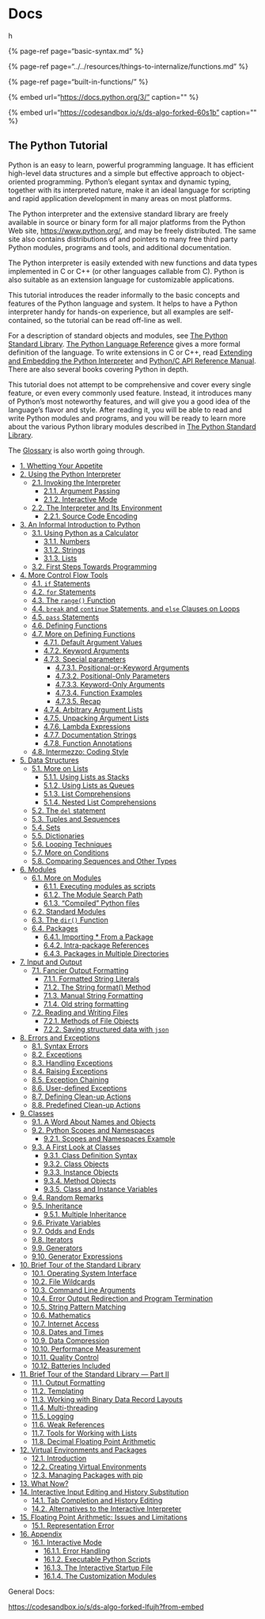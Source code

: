 # Docs

h

{% page-ref page=“basic-syntax.md” %}

{% page-ref page=“../../resources/things-to-internalize/functions.md” %}

{% page-ref page=“built-in-functions/” %}

{% embed url=“https://docs.python.org/3/” caption="" %}

{% embed url=“https://codesandbox.io/s/ds-algo-forked-60s1b” caption="" %}

## The Python Tutorial

Python is an easy to learn, powerful programming language. It has efficient high-level data structures and a simple but effective approach to object-oriented programming. Python’s elegant syntax and dynamic typing, together with its interpreted nature, make it an ideal language for scripting and rapid application development in many areas on most platforms.

The Python interpreter and the extensive standard library are freely available in source or binary form for all major platforms from the Python Web site, <https://www.python.org/>, and may be freely distributed. The same site also contains distributions of and pointers to many free third party Python modules, programs and tools, and additional documentation.

The Python interpreter is easily extended with new functions and data types implemented in C or C++ (or other languages callable from C). Python is also suitable as an extension language for customizable applications.

This tutorial introduces the reader informally to the basic concepts and features of the Python language and system. It helps to have a Python interpreter handy for hands-on experience, but all examples are self-contained, so the tutorial can be read off-line as well.

For a description of standard objects and modules, see [The Python Standard Library](https://docs.python.org/3.9/library/index.html#library-index). [The Python Language Reference](https://docs.python.org/3.9/reference/index.html#reference-index) gives a more formal definition of the language. To write extensions in C or C++, read [Extending and Embedding the Python Interpreter](https://docs.python.org/3.9/extending/index.html#extending-index) and [Python/C API Reference Manual](https://docs.python.org/3.9/c-api/index.html#c-api-index). There are also several books covering Python in depth.

This tutorial does not attempt to be comprehensive and cover every single feature, or even every commonly used feature. Instead, it introduces many of Python’s most noteworthy features, and will give you a good idea of the language’s flavor and style. After reading it, you will be able to read and write Python modules and programs, and you will be ready to learn more about the various Python library modules described in [The Python Standard Library](https://docs.python.org/3.9/library/index.html#library-index).

The [Glossary](https://docs.python.org/3.9/glossary.html#glossary) is also worth going through.

- [1. Whetting Your Appetite](https://docs.python.org/3.9/tutorial/appetite.html)
- [2. Using the Python Interpreter](https://docs.python.org/3.9/tutorial/interpreter.html)
  - [2.1. Invoking the Interpreter](https://docs.python.org/3.9/tutorial/interpreter.html#invoking-the-interpreter)
    - [2.1.1. Argument Passing](https://docs.python.org/3.9/tutorial/interpreter.html#argument-passing)
    - [2.1.2. Interactive Mode](https://docs.python.org/3.9/tutorial/interpreter.html#interactive-mode)
  - [2.2. The Interpreter and Its Environment](https://docs.python.org/3.9/tutorial/interpreter.html#the-interpreter-and-its-environment)
    - [2.2.1. Source Code Encoding](https://docs.python.org/3.9/tutorial/interpreter.html#source-code-encoding)
- [3. An Informal Introduction to Python](https://docs.python.org/3.9/tutorial/introduction.html)
  - [3.1. Using Python as a Calculator](https://docs.python.org/3.9/tutorial/introduction.html#using-python-as-a-calculator)
    - [3.1.1. Numbers](https://docs.python.org/3.9/tutorial/introduction.html#numbers)
    - [3.1.2. Strings](https://docs.python.org/3.9/tutorial/introduction.html#strings)
    - [3.1.3. Lists](https://docs.python.org/3.9/tutorial/introduction.html#lists)
  - [3.2. First Steps Towards Programming](https://docs.python.org/3.9/tutorial/introduction.html#first-steps-towards-programming)
- [4. More Control Flow Tools](https://docs.python.org/3.9/tutorial/controlflow.html)
  - [4.1. `if` Statements](https://docs.python.org/3.9/tutorial/controlflow.html#if-statements)
  - [4.2. `for` Statements](https://docs.python.org/3.9/tutorial/controlflow.html#for-statements)
  - [4.3. The `range()` Function](https://docs.python.org/3.9/tutorial/controlflow.html#the-range-function)
  - [4.4. `break` and `continue` Statements, and `else` Clauses on Loops](https://docs.python.org/3.9/tutorial/controlflow.html#break-and-continue-statements-and-else-clauses-on-loops)
  - [4.5. `pass` Statements](https://docs.python.org/3.9/tutorial/controlflow.html#pass-statements)
  - [4.6. Defining Functions](https://docs.python.org/3.9/tutorial/controlflow.html#defining-functions)
  - [4.7. More on Defining Functions](https://docs.python.org/3.9/tutorial/controlflow.html#more-on-defining-functions)
    - [4.7.1. Default Argument Values](https://docs.python.org/3.9/tutorial/controlflow.html#default-argument-values)
    - [4.7.2. Keyword Arguments](https://docs.python.org/3.9/tutorial/controlflow.html#keyword-arguments)
    - [4.7.3. Special parameters](https://docs.python.org/3.9/tutorial/controlflow.html#special-parameters)
      - [4.7.3.1. Positional-or-Keyword Arguments](https://docs.python.org/3.9/tutorial/controlflow.html#positional-or-keyword-arguments)
      - [4.7.3.2. Positional-Only Parameters](https://docs.python.org/3.9/tutorial/controlflow.html#positional-only-parameters)
      - [4.7.3.3. Keyword-Only Arguments](https://docs.python.org/3.9/tutorial/controlflow.html#keyword-only-arguments)
      - [4.7.3.4. Function Examples](https://docs.python.org/3.9/tutorial/controlflow.html#function-examples)
      - [4.7.3.5. Recap](https://docs.python.org/3.9/tutorial/controlflow.html#recap)
    - [4.7.4. Arbitrary Argument Lists](https://docs.python.org/3.9/tutorial/controlflow.html#arbitrary-argument-lists)
    - [4.7.5. Unpacking Argument Lists](https://docs.python.org/3.9/tutorial/controlflow.html#unpacking-argument-lists)
    - [4.7.6. Lambda Expressions](https://docs.python.org/3.9/tutorial/controlflow.html#lambda-expressions)
    - [4.7.7. Documentation Strings](https://docs.python.org/3.9/tutorial/controlflow.html#documentation-strings)
    - [4.7.8. Function Annotations](https://docs.python.org/3.9/tutorial/controlflow.html#function-annotations)
  - [4.8. Intermezzo: Coding Style](https://docs.python.org/3.9/tutorial/controlflow.html#intermezzo-coding-style)
- [5. Data Structures](https://docs.python.org/3.9/tutorial/datastructures.html)
  - [5.1. More on Lists](https://docs.python.org/3.9/tutorial/datastructures.html#more-on-lists)
    - [5.1.1. Using Lists as Stacks](https://docs.python.org/3.9/tutorial/datastructures.html#using-lists-as-stacks)
    - [5.1.2. Using Lists as Queues](https://docs.python.org/3.9/tutorial/datastructures.html#using-lists-as-queues)
    - [5.1.3. List Comprehensions](https://docs.python.org/3.9/tutorial/datastructures.html#list-comprehensions)
    - [5.1.4. Nested List Comprehensions](https://docs.python.org/3.9/tutorial/datastructures.html#nested-list-comprehensions)
  - [5.2. The `del` statement](https://docs.python.org/3.9/tutorial/datastructures.html#the-del-statement)
  - [5.3. Tuples and Sequences](https://docs.python.org/3.9/tutorial/datastructures.html#tuples-and-sequences)
  - [5.4. Sets](https://docs.python.org/3.9/tutorial/datastructures.html#sets)
  - [5.5. Dictionaries](https://docs.python.org/3.9/tutorial/datastructures.html#dictionaries)
  - [5.6. Looping Techniques](https://docs.python.org/3.9/tutorial/datastructures.html#looping-techniques)
  - [5.7. More on Conditions](https://docs.python.org/3.9/tutorial/datastructures.html#more-on-conditions)
  - [5.8. Comparing Sequences and Other Types](https://docs.python.org/3.9/tutorial/datastructures.html#comparing-sequences-and-other-types)
- [6. Modules](https://docs.python.org/3.9/tutorial/modules.html)
  - [6.1. More on Modules](https://docs.python.org/3.9/tutorial/modules.html#more-on-modules)
    - [6.1.1. Executing modules as scripts](https://docs.python.org/3.9/tutorial/modules.html#executing-modules-as-scripts)
    - [6.1.2. The Module Search Path](https://docs.python.org/3.9/tutorial/modules.html#the-module-search-path)
    - [6.1.3. “Compiled” Python files](https://docs.python.org/3.9/tutorial/modules.html#compiled-python-files)
  - [6.2. Standard Modules](https://docs.python.org/3.9/tutorial/modules.html#standard-modules)
  - [6.3. The `dir()` Function](https://docs.python.org/3.9/tutorial/modules.html#the-dir-function)
  - [6.4. Packages](https://docs.python.org/3.9/tutorial/modules.html#packages)
    - [6.4.1. Importing \* From a Package](https://docs.python.org/3.9/tutorial/modules.html#importing-from-a-package)
    - [6.4.2. Intra-package References](https://docs.python.org/3.9/tutorial/modules.html#intra-package-references)
    - [6.4.3. Packages in Multiple Directories](https://docs.python.org/3.9/tutorial/modules.html#packages-in-multiple-directories)
- [7. Input and Output](https://docs.python.org/3.9/tutorial/inputoutput.html)
  - [7.1. Fancier Output Formatting](https://docs.python.org/3.9/tutorial/inputoutput.html#fancier-output-formatting)
    - [7.1.1. Formatted String Literals](https://docs.python.org/3.9/tutorial/inputoutput.html#formatted-string-literals)
    - [7.1.2. The String format() Method](https://docs.python.org/3.9/tutorial/inputoutput.html#the-string-format-method)
    - [7.1.3. Manual String Formatting](https://docs.python.org/3.9/tutorial/inputoutput.html#manual-string-formatting)
    - [7.1.4. Old string formatting](https://docs.python.org/3.9/tutorial/inputoutput.html#old-string-formatting)
  - [7.2. Reading and Writing Files](https://docs.python.org/3.9/tutorial/inputoutput.html#reading-and-writing-files)
    - [7.2.1. Methods of File Objects](https://docs.python.org/3.9/tutorial/inputoutput.html#methods-of-file-objects)
    - [7.2.2. Saving structured data with `json`](https://docs.python.org/3.9/tutorial/inputoutput.html#saving-structured-data-with-json)
- [8. Errors and Exceptions](https://docs.python.org/3.9/tutorial/errors.html)
  - [8.1. Syntax Errors](https://docs.python.org/3.9/tutorial/errors.html#syntax-errors)
  - [8.2. Exceptions](https://docs.python.org/3.9/tutorial/errors.html#exceptions)
  - [8.3. Handling Exceptions](https://docs.python.org/3.9/tutorial/errors.html#handling-exceptions)
  - [8.4. Raising Exceptions](https://docs.python.org/3.9/tutorial/errors.html#raising-exceptions)
  - [8.5. Exception Chaining](https://docs.python.org/3.9/tutorial/errors.html#exception-chaining)
  - [8.6. User-defined Exceptions](https://docs.python.org/3.9/tutorial/errors.html#user-defined-exceptions)
  - [8.7. Defining Clean-up Actions](https://docs.python.org/3.9/tutorial/errors.html#defining-clean-up-actions)
  - [8.8. Predefined Clean-up Actions](https://docs.python.org/3.9/tutorial/errors.html#predefined-clean-up-actions)
- [9. Classes](https://docs.python.org/3.9/tutorial/classes.html)
  - [9.1. A Word About Names and Objects](https://docs.python.org/3.9/tutorial/classes.html#a-word-about-names-and-objects)
  - [9.2. Python Scopes and Namespaces](https://docs.python.org/3.9/tutorial/classes.html#python-scopes-and-namespaces)
    - [9.2.1. Scopes and Namespaces Example](https://docs.python.org/3.9/tutorial/classes.html#scopes-and-namespaces-example)
  - [9.3. A First Look at Classes](https://docs.python.org/3.9/tutorial/classes.html#a-first-look-at-classes)
    - [9.3.1. Class Definition Syntax](https://docs.python.org/3.9/tutorial/classes.html#class-definition-syntax)
    - [9.3.2. Class Objects](https://docs.python.org/3.9/tutorial/classes.html#class-objects)
    - [9.3.3. Instance Objects](https://docs.python.org/3.9/tutorial/classes.html#instance-objects)
    - [9.3.4. Method Objects](https://docs.python.org/3.9/tutorial/classes.html#method-objects)
    - [9.3.5. Class and Instance Variables](https://docs.python.org/3.9/tutorial/classes.html#class-and-instance-variables)
  - [9.4. Random Remarks](https://docs.python.org/3.9/tutorial/classes.html#random-remarks)
  - [9.5. Inheritance](https://docs.python.org/3.9/tutorial/classes.html#inheritance)
    - [9.5.1. Multiple Inheritance](https://docs.python.org/3.9/tutorial/classes.html#multiple-inheritance)
  - [9.6. Private Variables](https://docs.python.org/3.9/tutorial/classes.html#private-variables)
  - [9.7. Odds and Ends](https://docs.python.org/3.9/tutorial/classes.html#odds-and-ends)
  - [9.8. Iterators](https://docs.python.org/3.9/tutorial/classes.html#iterators)
  - [9.9. Generators](https://docs.python.org/3.9/tutorial/classes.html#generators)
  - [9.10. Generator Expressions](https://docs.python.org/3.9/tutorial/classes.html#generator-expressions)
- [10. Brief Tour of the Standard Library](https://docs.python.org/3.9/tutorial/stdlib.html)
  - [10.1. Operating System Interface](https://docs.python.org/3.9/tutorial/stdlib.html#operating-system-interface)
  - [10.2. File Wildcards](https://docs.python.org/3.9/tutorial/stdlib.html#file-wildcards)
  - [10.3. Command Line Arguments](https://docs.python.org/3.9/tutorial/stdlib.html#command-line-arguments)
  - [10.4. Error Output Redirection and Program Termination](https://docs.python.org/3.9/tutorial/stdlib.html#error-output-redirection-and-program-termination)
  - [10.5. String Pattern Matching](https://docs.python.org/3.9/tutorial/stdlib.html#string-pattern-matching)
  - [10.6. Mathematics](https://docs.python.org/3.9/tutorial/stdlib.html#mathematics)
  - [10.7. Internet Access](https://docs.python.org/3.9/tutorial/stdlib.html#internet-access)
  - [10.8. Dates and Times](https://docs.python.org/3.9/tutorial/stdlib.html#dates-and-times)
  - [10.9. Data Compression](https://docs.python.org/3.9/tutorial/stdlib.html#data-compression)
  - [10.10. Performance Measurement](https://docs.python.org/3.9/tutorial/stdlib.html#performance-measurement)
  - [10.11. Quality Control](https://docs.python.org/3.9/tutorial/stdlib.html#quality-control)
  - [10.12. Batteries Included](https://docs.python.org/3.9/tutorial/stdlib.html#batteries-included)
- [11. Brief Tour of the Standard Library — Part II](https://docs.python.org/3.9/tutorial/stdlib2.html)
  - [11.1. Output Formatting](https://docs.python.org/3.9/tutorial/stdlib2.html#output-formatting)
  - [11.2. Templating](https://docs.python.org/3.9/tutorial/stdlib2.html#templating)
  - [11.3. Working with Binary Data Record Layouts](https://docs.python.org/3.9/tutorial/stdlib2.html#working-with-binary-data-record-layouts)
  - [11.4. Multi-threading](https://docs.python.org/3.9/tutorial/stdlib2.html#multi-threading)
  - [11.5. Logging](https://docs.python.org/3.9/tutorial/stdlib2.html#logging)
  - [11.6. Weak References](https://docs.python.org/3.9/tutorial/stdlib2.html#weak-references)
  - [11.7. Tools for Working with Lists](https://docs.python.org/3.9/tutorial/stdlib2.html#tools-for-working-with-lists)
  - [11.8. Decimal Floating Point Arithmetic](https://docs.python.org/3.9/tutorial/stdlib2.html#decimal-floating-point-arithmetic)
- [12. Virtual Environments and Packages](https://docs.python.org/3.9/tutorial/venv.html)
  - [12.1. Introduction](https://docs.python.org/3.9/tutorial/venv.html#introduction)
  - [12.2. Creating Virtual Environments](https://docs.python.org/3.9/tutorial/venv.html#creating-virtual-environments)
  - [12.3. Managing Packages with pip](https://docs.python.org/3.9/tutorial/venv.html#managing-packages-with-pip)
- [13. What Now?](https://docs.python.org/3.9/tutorial/whatnow.html)
- [14. Interactive Input Editing and History Substitution](https://docs.python.org/3.9/tutorial/interactive.html)
  - [14.1. Tab Completion and History Editing](https://docs.python.org/3.9/tutorial/interactive.html#tab-completion-and-history-editing)
  - [14.2. Alternatives to the Interactive Interpreter](https://docs.python.org/3.9/tutorial/interactive.html#alternatives-to-the-interactive-interpreter)
- [15. Floating Point Arithmetic: Issues and Limitations](https://docs.python.org/3.9/tutorial/floatingpoint.html)
  - [15.1. Representation Error](https://docs.python.org/3.9/tutorial/floatingpoint.html#representation-error)
- [16. Appendix](https://docs.python.org/3.9/tutorial/appendix.html)
  - [16.1. Interactive Mode](https://docs.python.org/3.9/tutorial/appendix.html#interactive-mode)
    - [16.1.1. Error Handling](https://docs.python.org/3.9/tutorial/appendix.html#error-handling)
    - [16.1.2. Executable Python Scripts](https://docs.python.org/3.9/tutorial/appendix.html#executable-python-scripts)
    - [16.1.3. The Interactive Startup File](https://docs.python.org/3.9/tutorial/appendix.html#the-interactive-startup-file)
    - [16.1.4. The Customization Modules](https://docs.python.org/3.9/tutorial/appendix.html#the-customization-modules)

General Docs:

<https://codesandbox.io/s/ds-algo-forked-lfujh?from-embed>
